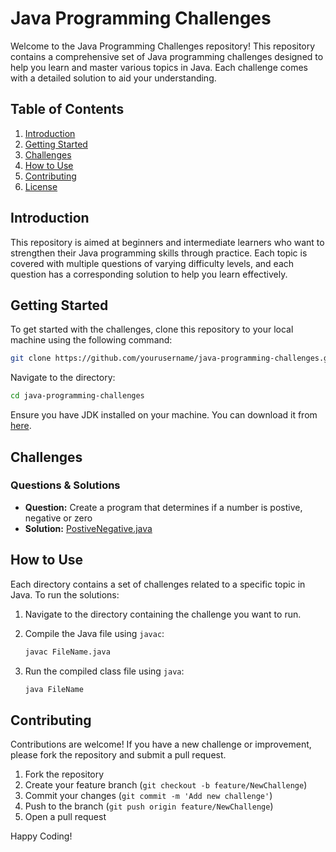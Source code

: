 # Java Programming Challenges

Welcome to the Java Programming Challenges repository! This repository contains a comprehensive set of Java programming challenges designed to help you learn and master various topics in Java. Each challenge comes with a detailed solution to aid your understanding.

## Table of Contents

1. [Introduction](#introduction)
2. [Getting Started](#getting-started)
3. [Challenges](#challenges)
4. [How to Use](#how-to-use)
5. [Contributing](#contributing)
6. [License](#license)

## Introduction

This repository is aimed at beginners and intermediate learners who want to strengthen their Java programming skills through practice. Each topic is covered with multiple questions of varying difficulty levels, and each question has a corresponding solution to help you learn effectively.

## Getting Started

To get started with the challenges, clone this repository to your local machine using the following command:

```sh
git clone https://github.com/yourusername/java-programming-challenges.git
```

Navigate to the directory:

```sh
cd java-programming-challenges
```

Ensure you have JDK installed on your machine. You can download it from [here](https://www.oracle.com/java/technologies/javase-jdk11-downloads.html).

## Challenges

### Questions & Solutions

   - **Question:** Create a program that determines if a number is postive, negative or zero
   - **Solution:** [PostiveNegative.java](src/PostiveNegative.java)

## How to Use

Each directory contains a set of challenges related to a specific topic in Java. To run the solutions:

1. Navigate to the directory containing the challenge you want to run.
2. Compile the Java file using `javac`:

   ```sh
   javac FileName.java
   ```

3. Run the compiled class file using `java`:

   ```sh
   java FileName
   ```

## Contributing

Contributions are welcome! If you have a new challenge or improvement, please fork the repository and submit a pull request.

1. Fork the repository
2. Create your feature branch (`git checkout -b feature/NewChallenge`)
3. Commit your changes (`git commit -m 'Add new challenge'`)
4. Push to the branch (`git push origin feature/NewChallenge`)
5. Open a pull request

Happy Coding!
